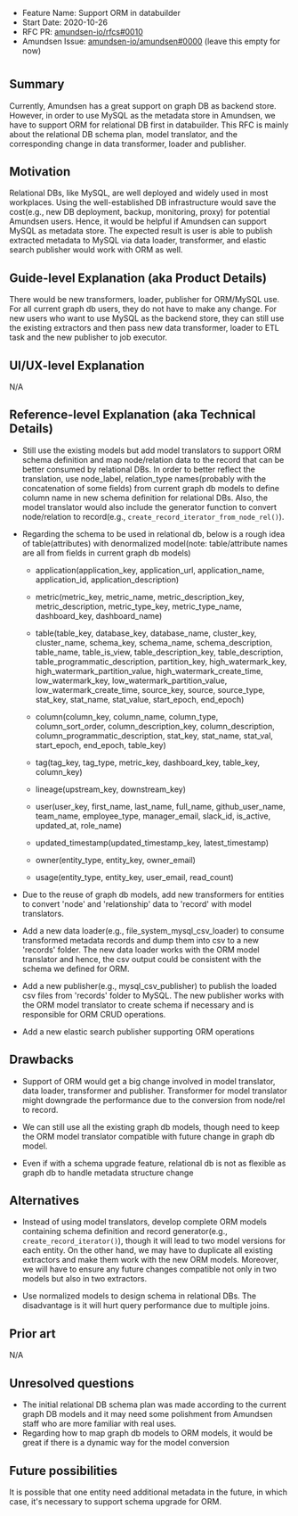 - Feature Name: Support ORM in databuilder
- Start Date: 2020-10-26
- RFC PR: [amundsen-io/rfcs#0010](https://github.com/amundsen-io/rfcs/pull/10)
- Amundsen Issue: [amundsen-io/amundsen#0000](https://github.com/amundsen-io/amundsen/issues/0000) (leave this empty for now)

# <RFC title>

## Summary

Currently, Amundsen has a great support on graph DB as backend store. However, in order to use MySQL as the metadata 
store in Amundsen, we have to support ORM for relational DB first in databuilder. This RFC is mainly about the relational DB schema plan, model translator, and the corresponding 
change in data transformer, loader and publisher. 
## Motivation

Relational DBs, like MySQL, are well deployed and widely used in most workplaces. Using the well-established DB infrastructure would save the cost(e.g., new DB deployment, backup, monitoring, proxy) 
for potential Amundsen users. Hence, it would be helpful if Amundsen can support MySQL as metadata store. The expected result is user is able to publish extracted metadata to MySQL via 
data loader, transformer, and elastic search publisher would work with ORM as well.

## Guide-level Explanation (aka Product Details)

There would be new transformers, loader, publisher for ORM/MySQL use. For all current graph db users, they do not have to make any change. 
For new users who want to use MySQL as the backend store, they can still use the existing extractors and then pass new data transformer, loader to ETL task and the new publisher to job executor.


## UI/UX-level Explanation

N/A
## Reference-level Explanation (aka Technical Details)

- Still use the existing models but add model translators to support ORM schema definition and map node/relation data to the record that can be better consumed by relational DBs. 
In order to better reflect the translation, use node_label, relation_type names(probably with the concatenation of some fields) from current graph db models to define column name in new schema definition for relational DBs. 
Also, the model translator would also include the generator function to convert node/relation to record(e.g., `create_record_iterator_from_node_rel()`).

- Regarding the schema to be used in relational db, below is a rough idea of table(attributes) with denormalized model(note: table/attribute names are all from fields in current graph db models)

    - application(application_key, application_url, application_name, application_id, application_description)

    - metric(metric_key, metric_name, metric_description_key, metric_description, metric_type_key, metric_type_name, dashboard_key, dashboard_name)

    - table(table_key, database_key, database_name, cluster_key, cluster_name, schema_key, schema_name, schema_description, table_name, table_is_view, table_description_key, table_description, table_programmatic_description, 
    partition_key, high_watermark_key, high_watermark_partition_value, high_watermark_create_time, low_watermark_key, low_watermark_partition_value, low_watermark_create_time, source_key, source, source_type, stat_key, stat_name, stat_value, start_epoch, end_epoch)

    - column(column_key, column_name, column_type, column_sort_order, column_description_key, column_description, column_programmatic_description, stat_key, stat_name, stat_val, start_epoch, end_epoch, table_key)

    - tag(tag_key, tag_type, metric_key, dashboard_key, table_key, column_key)
    
    - lineage(upstream_key, downstream_key)
    
    - user(user_key, first_name, last_name, full_name, github_user_name, team_name, employee_type, manager_email, slack_id, is_active, updated_at, role_name)
    
    - updated_timestamp(updated_timestamp_key, latest_timestamp)
    
    - owner(entity_type, entity_key, owner_email)
    
    - usage(entity_type, entity_key, user_email, read_count)
    
- Due to the reuse of graph db models, add new transformers for entities to convert 'node' and 'relationship' data to 'record' with model translators. 

- Add a new data loader(e.g., file_system_mysql_csv_loader) to consume transformed metadata records and dump them into csv to a new 'records' folder. The new data loader works with the ORM model translator and hence, the csv output could be consistent with the schema we defined for ORM.

- Add a new publisher(e.g., mysql_csv_publisher) to publish the loaded csv files from 'records' folder to MySQL. The new publisher works with the ORM model translator to create schema if necessary and is responsible for ORM CRUD operations.

- Add a new elastic search publisher supporting ORM operations

## Drawbacks

- Support of ORM would get a big change involved in model translator, data loader, transformer and publisher. 
Transformer for model translator might downgrade the performance due to the conversion from node/rel to record.

- We can still use all the existing graph db models, though need to keep the ORM model translator compatible with future change in graph db model. 

- Even if with a schema upgrade feature, relational db is not as flexible as graph db to handle metadata structure change
## Alternatives

- Instead of using model translators, develop complete ORM models containing schema definition and record generator(e.g., `create_record_iterator()`), though it will lead to two model versions for each entity. On the other hand, we may have to duplicate all existing extractors and make them work with the new ORM models.
Moreover, we will have to ensure any future changes compatible not only in two models but also in two extractors.

- Use normalized models to design schema in relational DBs. The disadvantage is it will hurt query performance due to multiple joins.

## Prior art

N/A
## Unresolved questions

- The initial relational DB schema plan was made according to the current graph DB models and it may need some polishment from Amundsen staff who are more familiar with real uses.
- Regarding how to map graph db models to ORM models, it would be great if there is a dynamic way for the model conversion
## Future possibilities

It is possible that one entity need additional metadata in the future, in which case, it's necessary to support schema upgrade for ORM. 
